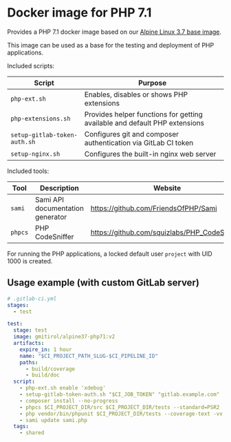 Docker image for PHP 7.1
========================

Provides a PHP 7.1 docker image based on our [Alpine Linux 3.7 base image](https://github.com/gmitirol/alpine37).

This image can be used as a base for the testing and deployment of PHP applications.

Included scripts:

| Script                       | Purpose                                                                    |
| --------------------------   | -------------------------------------------------------------------------- |
| `php-ext.sh`                 | Enables, disables or shows PHP extensions                                  |
| `php-extensions.sh`          | Provides helper functions for getting available and default PHP extensions |
| `setup-gitlab-token-auth.sh` | Configures git and composer authentication via GitLab CI token             |
| `setup-nginx.sh`             | Configures the built-in nginx web server                                   |

Included tools:

| Tool    | Description                      | Website                                       |
| ------- | ------------------------------   | --------------------------------------------- |
| `sami`  | Sami API documentation generator | https://github.com/FriendsOfPHP/Sami          |
| `phpcs` | PHP CodeSniffer                  | https://github.com/squizlabs/PHP_CodeSniffer/ |

For running the PHP applications, a locked default user `project` with UID 1000 is created.

Usage example (with custom GitLab server)
-----------------------------------------

```yaml
# .gitlab-ci.yml
stages:
  - test

test:
  stage: test
  image: gmitirol/alpine37-php71:v2
  artifacts:
    expire_in: 1 hour
    name: "$CI_PROJECT_PATH_SLUG-$CI_PIPELINE_ID"
    paths:
      - build/coverage
      - build/doc
  script:
    - php-ext.sh enable 'xdebug'
    - setup-gitlab-token-auth.sh "$CI_JOB_TOKEN" "gitlab.example.com"
    - composer install --no-progress
    - phpcs $CI_PROJECT_DIR/src $CI_PROJECT_DIR/tests --standard=PSR2
    - php vendor/bin/phpunit $CI_PROJECT_DIR/tests --coverage-text -vv --colors=never
    - sami update sami.php
  tags:
    - shared
```
